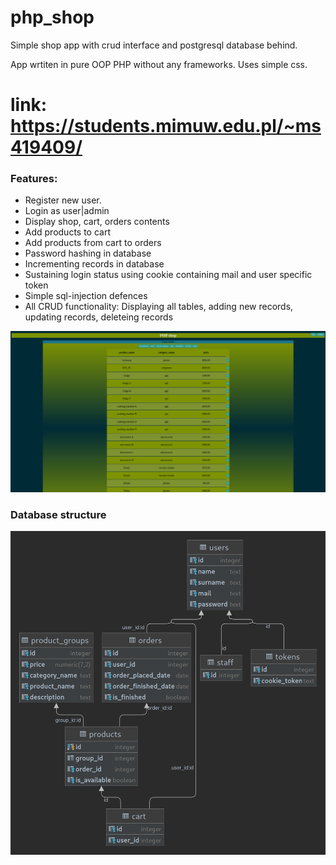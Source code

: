 # php_shop

Simple shop app with crud interface and postgresql database behind.

App wrtiten in pure OOP PHP without any frameworks.
Uses simple css.

# link: https://students.mimuw.edu.pl/~ms419409/

### Features:
- Register new user.
- Login as user|admin
- Display shop, cart, orders contents
- Add products to cart
- Add products from cart to orders
- Password hashing in database
- Incrementing records in database
- Sustaining login status using cookie containing mail and user specific token
- Simple sql-injection defences
- All CRUD functionality: Displaying all tables, adding new records, updating records, deleteing records

![alt text](front_page.png)

### Database structure

![alt text](shop-diagram.png)

